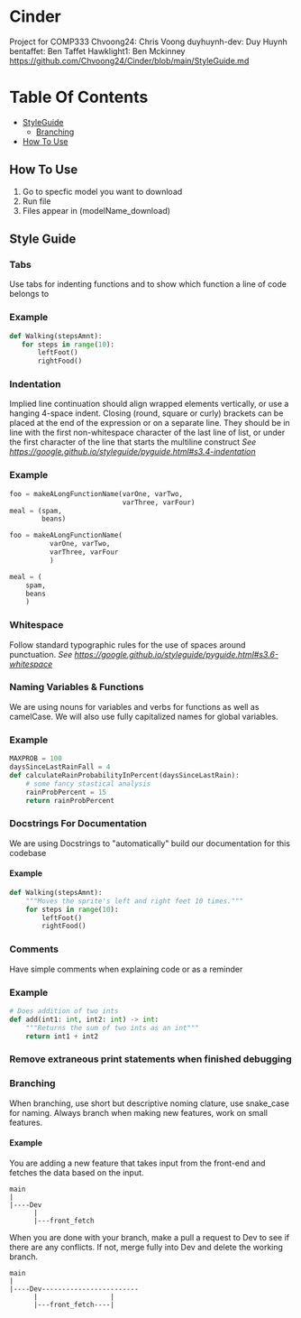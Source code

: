 # Cinder
Project for COMP333
Chvoong24: Chris Voong
duyhuynh-dev: Duy Huynh
bentaffet: Ben Taffet
Hawklight1: Ben Mckinney
https://github.com/Chvoong24/Cinder/blob/main/StyleGuide.md


# Table Of Contents
- [StyleGuide](#style-guide)
    - [Branching](#branching)
- [How To Use](#how-to-use)
## How To Use
1. Go to specfic model you want to download
2. Run file
3. Files appear in (modelName_download)

## Style Guide
### Tabs
Use tabs for indenting functions and to show which function a line of code belongs to
### Example   
 ```python
def Walking(stepsAmnt):
    for steps in range(10):
        leftFoot()
        rightFood()
```

### Indentation
Implied line continuation should align wrapped elements vertically, or use a hanging 4-space indent. Closing (round, square or curly) brackets can be placed at the end of the expression or on a separate line. They should be in line with the first non-whitespace character of the last line of list, or under the first character of the line that starts the multiline construct
*See https://google.github.io/styleguide/pyguide.html#s3.4-indentation*

### Example
```python
foo = makeALongFunctionName(varOne, varTwo,
                            varThree, varFour)
meal = (spam,
        beans)

foo = makeALongFunctionName(
          varOne, varTwo,
          varThree, varFour
          )

meal = (
    spam,
    beans
    )
```

### Whitespace
Follow standard typographic rules for the use of spaces around punctuation. 
*See https://google.github.io/styleguide/pyguide.html#s3.6-whitespace*


### Naming Variables & Functions
We are using nouns for variables and verbs for functions as well as camelCase. We will also use fully capitalized names for global variables.

### Example
```python
MAXPROB = 100
daysSinceLastRainFall = 4
def calculateRainProbabilityInPercent(daysSinceLastRain):
    # some fancy stastical analysis
    rainProbPercent = 15
    return rainProbPercent
```

###  Docstrings For Documentation
We are using Docstrings to "automatically" build our documentation for this codebase  
#### Example
```python
def Walking(stepsAmnt):
    """Moves the sprite's left and right feet 10 times."""
    for steps in range(10):
        leftFoot()
        rightFood()
```

### Comments
Have simple comments when explaining code or as a reminder
### Example
```python
# Does addition of two ints
def add(int1: int, int2: int) -> int:
    """Returns the sum of two ints as an int"""
    return int1 + int2
```

### Remove extraneous print statements when finished debugging

### Branching
When branching, use short but descriptive noming clature, use snake_case for naming.
Always branch when making new features, work on small features.

#### Example
You are adding a new feature that takes input from the front-end and fetches the data based on the input.
```
main
|
|----Dev
      |
      |---front_fetch
```

When you are done with your branch, make a pull a request to Dev to see if there are any conflicts. If not, merge fully into Dev and delete the working branch.

```
main
|
|----Dev------------------------
      |                  |
      |---front_fetch----|
```
